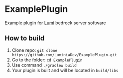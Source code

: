 # ExamplePlugin

Example plugin for [Lumi](https://github.com/KoshakMineDEV/Lumi) bedrock server software

## How to build
1. Clone repo: `git clone https://github.com/LuminiaDev/ExamplePlugin.git`
2. Go to the folder: `cd ExamplePlugin`
3. Use command `./gradlew build`
4. Your plugin is built and will be located in `build/libs`